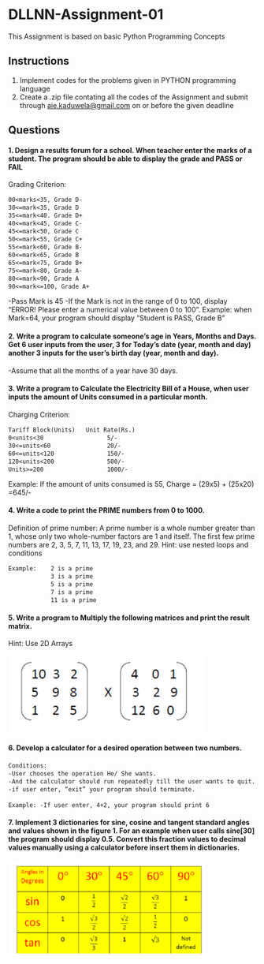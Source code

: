 # DLLNN-Assignment-01
This Assignment is based on basic Python Programming Concepts

## Instructions

1. Implement codes for the problems given in PYTHON programming language
2. Create a .zip file contating all the codes of the Assignment and submit through [aie.kaduwela@gmail.com](aie.kaduwela@gmail.com) on or before the given deadline

## Questions

#### 1. Design a results forum for a school. When teacher enter the marks of a student. The program should be able to display the grade and PASS or FAIL

Grading Criterion:
```  
00<marks<35, Grade D-
30<=mark<35, Grade D
35<=mark<40. Grade D+
40<=mark<45, Grade C-
45<=mark<50, Grade C
50<=mark<55, Grade C+
55<=mark<60, Grade B-
60<=mark<65, Grade B
65<=mark<75, Grade B+
75<=mark<80, Grade A-
80<=mark<90, Grade A
90<=mark<=100, Grade A+ 
```

-Pass Mark is 45
-If the Mark is not in the range of 0 to 100, display “ERROR! Please enter a numerical value between 0 to 100”.
Example: when Mark=64, your program should display “Student is PASS, Grade B”

#### 2. Write a program to calculate someone’s age in Years, Months and Days. Get 6 user inputs from the user, 3 for Today’s date (year, month and day) another 3 inputs for the user’s birth day (year, month and day).

-Assume that all the months of a year have 30 days.

#### 3. Write a program to Calculate the Electricity Bill of a House, when user inputs the amount of Units consumed in a particular month.

Charging Criterion: 
```  
Tariff Block(Units)   Unit Rate(Rs.)
0<units<30                  5/-
30<=units<60                20/-
60<=units<120               150/-
120<units<200               500/-
Units>=200                  1000/-
```
Example: If the amount of units consumed is 55, Charge = (29x5) + (25x20) =645/-

#### 4. Write a code to print the PRIME numbers from 0 to 1000.

Definition of prime number: A prime number is a whole number greater than 1, whose only two whole-number factors are 1 and itself. The first few prime numbers are 2, 3, 5, 7, 11, 13, 17, 19, 23, and 29.
Hint: use nested loops and conditions
```  
Example:    2 is a prime
            3 is a prime
            5 is a prime
            7 is a prime
            11 is a prime
```
#### 5. Write a program to Multiply the following matrices and print the result matrix.

Hint: Use 2D Arrays

<img src="Images/2D Matrices.PNG" width="400">

#### 6. Develop a calculator for a desired operation between two numbers.

```  
Conditions: 
-User chooses the operation He/ She wants.
-And the calculator should run repeatedly till the user wants to quit.
-if user enter, “exit” your program should terminate.

Example: -If user enter, 4+2, your program should print 6
```

#### 7. Implement 3 dictionaries for sine, cosine and tangent standard angles and values shown in the figure 1. For an example when user calls sine[30] the program should display 0.5. Convert this fraction values to decimal values manually using a calculator before insert them in dictionaries.

<img src="Images/trig.PNG" width="400">
